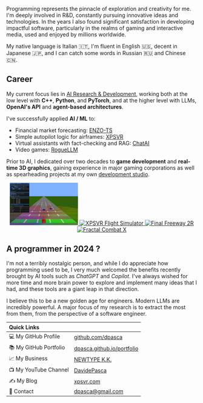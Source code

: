 Programming represents the pinnacle of exploration and creativity for me. I'm deeply involved in R&D, constantly pursuing innovative ideas and technologies. In the years I also found significant satisfaction in developing impactful software, particularly in the realms of gaming and interactive media, used and enjoyed by millions worldwide.

My native language is Italian 🇮🇹, I'm fluent in English 🇺🇸, decent in Japanese 🇯🇵, and I can catch some words in Russian 🇷🇺 and Chinese 🇨🇳.

## Career
My current focus lies in [AI Research & Development](https://newtypekk.com/#ai-research), working both at the low level with **C++**, **Python**, and **PyTorch**, and at the higher level with LLMs, **OpenAI's API** and **agent-based architectures**.

I've successfully applied **AI / ML** to:
- Financial market forecasting: [ENZO-TS](https://dpasca.github.io/portfolio/#enzo-trading-system)
- Simple autopilot logic for airframes: [XPSVR](https://dpasca.github.io/portfolio/#xpsvr-experimental-flight-simulator)
- Virtual assistants with fact-checking and RAG: [ChatAI](https://github.com/dpasca/ChatAI)
- Video games: [RogueLLM](https://github.com/dpasca/roguellm)

Prior to AI, I dedicated over two decades to **game development** and **real-time 3D graphics**, gaining experience in major gaming corporations as well as spearheading projects at my own [development studio](https://oykgames.com).

<div align="center">
  <a href="https://newtypekk.com/#ai-research">
    <img src="https://raw.githubusercontent.com/dpasca/dpasca-sdl2-template/master/Docs/demo9_sshot.png" width="180" alt="Autonomous Systems">
  </a>
  <a href="https://dpasca.github.io/portfolio/#xpsvr-experimental-flight-simulator">
    <img src="https://xpsvr.com/wp-content/uploads/2018/04/sshot_180310_045322.jpg" width="180" alt="XPSVR Flight Simulator">
  </a>
  <a href="https://newtypekk.com/#game-development">
    <img src="https://newtypekk.com/images/ff2_05_kate_kenyon_960.png" width="180" alt="Final Freeway 2R">
  </a>
  <a href="https://newtypekk.com/#game-development">
    <img src="https://newtypekk.com/images/fcx_sshot_01_140303_014657_2208x1242.jpg" width="180" alt="Fractal Combat X">
  </a>
</div>

## A programmer in 2024 ?

I'm not a terribly nostalgic person, and while I do appreciate how programming used to be, I very much welcomed the benefits recently brought by AI tools such as *ChatGPT* and *Copilot*. I've always wished for more time and more brain power to explore and implement many ideas that I had, and these tools are a giant leap in that direction.

I believe this to be a new golden age for engineers. Modern LLMs are incredibly powerful. A major focus of my research is to extract the most from them, from the perspective of a software engineer.

|  Quick Links              |                                           |
|:--------------------------|:------------------------------------------|
| 💻 My GitHub Profile      | [github.com/dpasca](https://github.com/dpasca)      |
| 📚 My GitHub Portfolio    | [dpasca.github.io/portfolio](https://dpasca.github.io/portfolio) |
| 📈 My Business            | [NEWTYPE K.K.](https://newtypekk.com)        |
| 📺 My YouTube Channel     | [DavidePasca](https://www.youtube.com/c/DavidePasca) |
| ✍️ My Blog                | [xpsvr.com](https://xpsvr.com)            |
| 📧 Contact                | dpasca@gmail.com                          |
